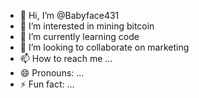 - 👋 Hi, I’m @Babyface431
- 👀 I’m interested in mining bitcoin
- 🌱 I’m currently learning code
- 💞️ I’m looking to collaborate on marketing 
- 📫 How to reach me ...
- 😄 Pronouns: ...
- ⚡ Fun fact: ...

<!---
Babyface431/Babyface431 is a ✨ special ✨ repository because its `README.md` (this file) appears on your GitHub profile.
You can click the Preview link to take a look at your changes.
npm install @coinbase/wallet-sdk# Want to try out the new smart wallet on testnet? make sure you’re using ^4.0.0# npm install @coinbase/wallet-sdk@4.0.0-beta.0